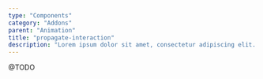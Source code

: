 ```yaml
---
type: "Components"
category: "Addons"
parent: "Animation"
title: "propagate-interaction"
description: "Lorem ipsum dolor sit amet, consectetur adipiscing elit. Nunc tempus laoreet leo sit amet iaculis."
---
```


@TODO

<!--
```jsx
import 'xtendui/src/addons/propagate-interaction'
```

<button type="button" data-xt-propagate-interaction="{ targets: '.btn' }">
  <div class="btn btn-primary">
    propagate interactions here
  </div>
</button>

/**
 * propagate-interaction
 */

Xt.mount.push({
  matches: '#iframe--furniture-parallax-v1 body a, #iframe--furniture-parallax-v1 body button', // add your own selector instead of body to contain the code
  mount: object => {
    // init

    let self = new Xt.PropagateInteraction(object, {
      targets: '.btn',
    })

    // unmount

    return () => {
      self.destroy()
      self = null
    }
  },
})

-->
